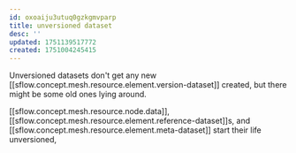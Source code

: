 ```yaml
---
id: oxoaiju3utuq0gzkgmvparp
title: unversioned dataset
desc: ''
updated: 1751139517772
created: 1751004245415
---
```


Unversioned datasets don't get any new [[sflow.concept.mesh.resource.element.version-dataset]] created, but there might be some old ones lying around.

[[sflow.concept.mesh.resource.node.data]], [[sflow.concept.mesh.resource.element.reference-dataset]]s, and [[sflow.concept.mesh.resource.element.meta-dataset]] start their life unversioned, 